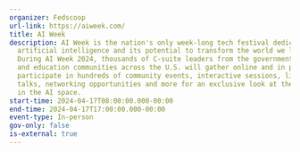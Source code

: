 ```yaml
---
organizer: Fedscoop
url-link: https://aiweek.com/
title: AI Week
description: AI Week is the nation's only week-long tech festival dedicated to
  artificial intelligence and its potential to transform the world we live in.
  During AI Week 2024, thousands of C-suite leaders from the government, tech
  and education communities across the U.S. will gather online and in person to
  participate in hundreds of community events, interactive sessions, lightning
  talks, networking opportunities and more for an exclusive look at the latest
  in the AI space.
start-time: 2024-04-17T08:00:00.000-00:00
end-time: 2024-04-17T17:00:00.000-00:00
event-type: In-person
gov-only: false
is-external: true
---
```

